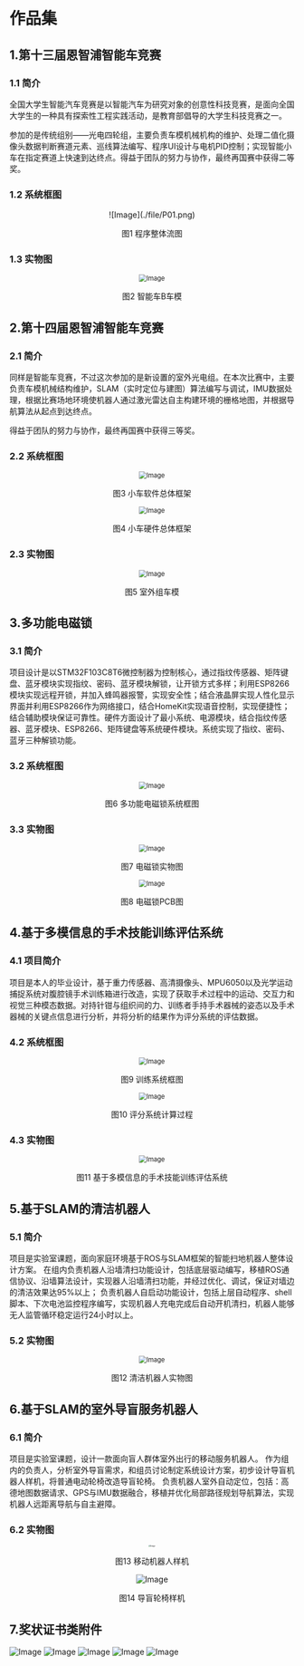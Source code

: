 # 作品集

## 1.第十三届恩智浦智能车竞赛

### 1.1 简介

全国大学生智能汽车竞赛是以智能汽车为研究对象的创意性科技竞赛，是面向全国大学生的一种具有探索性工程实践活动，是教育部倡导的大学生科技竞赛之一。

参加的是传统组别——光电四轮组，主要负责车模机械机构的维护、处理二值化摄像头数据判断赛道元素、巡线算法编写、程序UI设计与电机PID控制；实现智能小车在指定赛道上快速到达终点。得益于团队的努力与协作，最终再国赛中获得二等奖。

### 1.2 系统框图

<div align=center>
![Image](./file/P01.png)
</div>

<p align="center">图1 程序整体流图</p>

### 1.3 实物图

<div align=center>
<img src="./file/P02.png" alt="Image" style="zoom:80%;" />
</div>

<p align="center">图2 智能车B车模</p>

## 2.第十四届恩智浦智能车竞赛

### 2.1 简介

同样是智能车竞赛，不过这次参加的是新设置的室外光电组。在本次比赛中，主要负责车模机械结构维护，SLAM（实时定位与建图）算法编写与调试，IMU数据处理，根据比赛场地环境使机器人通过激光雷达自主构建环境的栅格地图，并根据导航算法从起点到达终点。

得益于团队的努力与协作，最终再国赛中获得三等奖。

### 2.2 系统框图

<div align=center>
<img src="./file/P03.png" alt="Image" style="zoom: 80%;" />
</div>

<p align="center">图3 小车软件总体框架</p>

<div align=center>
<img src="./file/P04.png" alt="Image" style="zoom:80%;" />
</div>

<p align="center">图4 小车硬件总体框架</p>

### 2.3 实物图

<div align=center>
<img src="./file/P05.png" alt="Image" style="zoom:80%;" />
</div>

<p align="center">图5 室外组车模</p>

## 3.多功能电磁锁

### 3.1 简介

项目设计是以STM32F103C8T6微控制器为控制核心，通过指纹传感器、矩阵键盘、蓝牙模块实现指纹、密码、蓝牙模块解锁，让开锁方式多样；利用ESP8266模块实现远程开锁，并加入蜂鸣器报警，实现安全性；结合液晶屏实现人性化显示界面并利用ESP8266作为网络接口，结合HomeKit实现语音控制，实现便捷性；结合辅助模块保证可靠性。硬件方面设计了最小系统、电源模块，结合指纹传感器、蓝牙模块、ESP8266、矩阵键盘等系统硬件模块。系统实现了指纹、密码、蓝牙三种解锁功能。

### 3.2 系统框图

<div align=center>
<img src="./file/P06.png" alt="Image" style="zoom:80%;" />
</div>

<p align="center">图6 多功能电磁锁系统框图</p>

### 3.3 实物图

<div align=center>
<img src="./file/P07.png" alt="Image" style="zoom:80%;" />
</div>

<p align="center">图7 电磁锁实物图</p>

<div align=center>
<img src="./file/P08.png" alt="Image" style="zoom:80%;" />
</div>

<p align="center">图8 电磁锁PCB图</p>

## 4.基于多模信息的手术技能训练评估系统

### 4.1 项目简介

项目是本人的毕业设计，基于重力传感器、高清摄像头、MPU6050以及光学运动捕捉系统对腹腔镜手术训练箱进行改造，实现了获取手术过程中的运动、交互力和视觉三种模态数据。对持针钳与组织间的力、训练者手持手术器械的姿态以及手术器械的关键点信息进行分析，并将分析的结果作为评分系统的评估数据。 

### 4.2 系统框图

<div align=center>
<img src="./file/P09.png" alt="Image" style="zoom:80%;" />
</div>

<p align="center">图9 训练系统框图</p>

<div align=center>
<img src="./file/P10.png" alt="Image" style="zoom:80%;" />
</div>

<p align="center">图10 评分系统计算过程</p>

### 4.3 实物图

<div align=center>
<img src="./file/P11.png" alt="Image" style="zoom:80%;" />
</div>

<p align="center">图11 基于多模信息的手术技能训练评估系统</p>

## 5.基于SLAM的清洁机器人

### 5.1 简介

项目是实验室课题，面向家庭环境基于ROS与SLAM框架的智能扫地机器人整体设计方案。
在组内负责机器人沿墙清扫功能设计，包括底层驱动编写，移植ROS通信协议、沿墙算法设计，实现器人沿墙清扫功能，并经过优化、调试，保证对墙边的清洁效果达95%以上；
负责机器人自启动功能设计，包括上层自动程序、shell脚本、下次电池监控程序编写，实现机器人充电完成后自动开机清扫，机器人能够无人监管循环稳定运行24小时以上。 

### 5.2 实物图

<div align=center>
<img src="./file/P12.png" alt="Image" style="zoom:80%;" />
</div>

<p align="center">图12 清洁机器人实物图</p>

## 6.基于SLAM的室外导盲服务机器人

### 6.1 简介

项目是实验室课题，设计一款面向盲人群体室外出行的移动服务机器人。
作为组内的负责人，分析室外导盲需求，和组员讨论制定系统设计方案，初步设计导盲机器人样机，将普通电动轮椅改造导盲轮椅。
负责机器人室外自动定位，包括：高德地图数据请求、GPS与IMU数据融合，移植并优化局部路径规划导航算法，实现机器人远距离导航与自主避障。 

### 6.2 实物图

<div align=center>
<img src="./file/P13.png" alt="Image" style="zoom: 20%;" />
</div>

<p align="center">图13 移动机器人样机</p>

<div align=center>
<img src="./file/P14.png" alt="Image"  />
</div>

<p align="center">图14 导盲轮椅样机</p>

## 7.奖状证书类附件

<img src="./file/P15.png" alt="Image"  />

<img src="./file/P16.png" alt="Image"  />

<img src="./file/P17.png" alt="Image"  />

<img src="./file/P18.png" alt="Image"  />

<img src="./file/P19.png" alt="Image"  />
